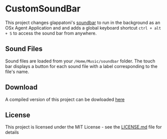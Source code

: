 # CustomSoundBar

This project changes glappatoni's [soundbar](https://github.com/glappatoni/soundbar) to run in the background as an OSx Agent Application and and adds a global keyboard shortcut `ctrl + alt + S` to access the sound bar from anywhere.

## Sound Files

Sound files are loaded from your  `/Home/Music/soundbar`  folder. The touch bar displays a button for each sound file with a label corresponding to the file's name.

## Download

A compiled version of this project can be dowloaded [here](#)

## License

This project is licensed under the MIT License - see the [LICENSE.md](LICENSE.md) file for details
